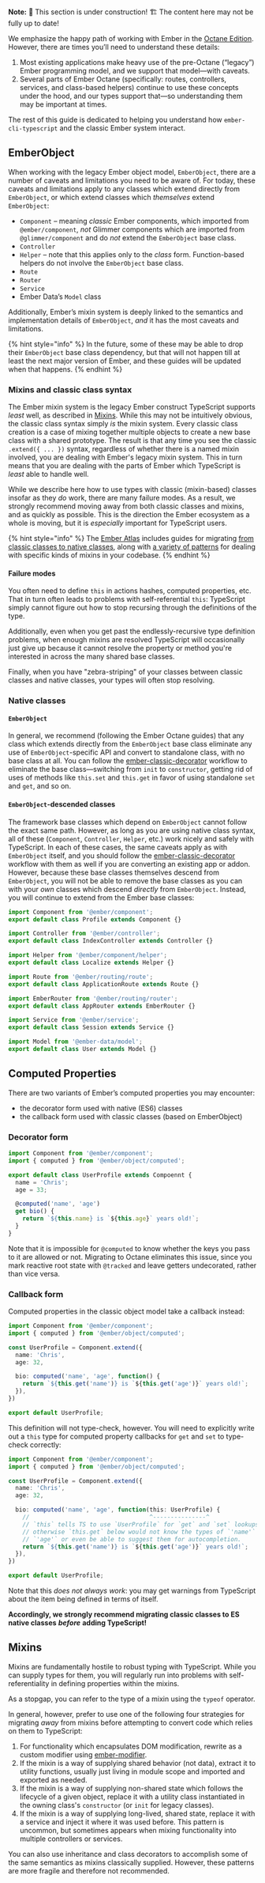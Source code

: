 **Note:** 🚧 This section is under construction! 🏗️ The content here may not be fully up to date!

We emphasize the happy path of working with Ember in the [Octane Edition](https://emberjs.com/editions/octane/). However, there are times you’ll need to understand these details:

1. Most existing applications make heavy use of the pre-Octane (“legacy”) Ember programming model, and we support that model—with caveats.
2. Several parts of Ember Octane (specifically: routes, controllers, services, and class-based helpers) continue to use these concepts under the hood, and our types support that—so understanding them may be important at times.

The rest of this guide is dedicated to helping you understand how `ember-cli-typescript` and the classic Ember system interact.

## EmberObject

When working with the legacy Ember object model, `EmberObject`, there are a number of caveats and limitations you need to be aware of. For today, these caveats and limitations apply to any classes which extend directly from `EmberObject`, or which extend classes which _themselves_ extend `EmberObject`:

- `Component` – meaning _classic_ Ember components, which imported from `@ember/component`, _not_ Glimmer components which are imported from `@glimmer/component` and do _not_ extend the `EmberObject` base class.
- `Controller`
- `Helper` – note that this applies only to the _class_ form. Function-based helpers do not involve the `EmberObject` base class.
- `Route`
- `Router`
- `Service`
- Ember Data’s `Model` class

Additionally, Ember’s mixin system is deeply linked to the semantics and implementation details of `EmberObject`, _and_ it has the most caveats and limitations.

{% hint style="info" %}
In the future, some of these may be able to drop their `EmberObject` base class dependency, but that will not happen till at least the next major version of Ember, and these guides will be updated when that happens.
{% endhint %}

### Mixins and classic class syntax

The Ember mixin system is the legacy Ember construct TypeScript supports _least_ well, as described in [Mixins](https://github.com/typed-ember/ember-cli-typescript/tree/3a434def8b8c8214853cea0762940ccedb2256e8/docs/legacy/mixins/README.md). While this may not be intuitively obvious, the classic class syntax simply _is_ the mixin system. Every classic class creation is a case of mixing together multiple objects to create a new base class with a shared prototype. The result is that any time you see the classic `.extend({ ... })` syntax, regardless of whether there is a named mixin involved, you are dealing with Ember's legacy mixin system. This in turn means that you are dealing with the parts of Ember which TypeScript is _least_ able to handle well.

While we describe here how to use types with classic (mixin-based) classes insofar as they _do_ work, there are many failure modes. As a result, we strongly recommend moving away from both classic classes and mixins, and as quickly as possible. This is the direction the Ember ecosystem as a whole is moving, but it is _especially_ important for TypeScript users.

{% hint style="info" %}
The [Ember Atlas](https://emberatlas.com) includes guides for migrating [from classic classes to native classes](https://www.notion.so/Native-Classes-55bd67b580ca49f999660caf98aa1897), along with [a variety of patterns](https://www.notion.so/Converting-Classes-with-Mixins-5dc68c0ac3044e51a218fa7aec71c2db) for dealing with specific kinds of mixins in your codebase.
{% endhint %}

#### Failure modes

You often need to define `this` in actions hashes, computed properties, etc. That in turn often leads to problems with self-referential `this`: TypeScript simply cannot figure out how to stop recursing through the definitions of the type.

Additionally, even when you get past the endlessly-recursive type definition problems, when enough mixins are resolved TypeScript will occasionally just give up because it cannot resolve the property or method you're interested in across the many shared base classes.

Finally, when you have "zebra-striping" of your classes between classic classes and native classes, your types will often stop resolving.

### Native classes

#### `EmberObject`

In general, we recommend (following the Ember Octane guides) that any class which extends directly from the `EmberObject` base class eliminate any use of `EmberObject`-specific API and convert to standalone class, with no base class at all. You can follow the [ember-classic-decorator](https://github.com/emberjs/ember-classic-decorator) workflow to eliminate the base class—switching from `init` to `constructor`, getting rid of uses of methods like `this.set` and `this.get` in favor of using standalone `set` and `get`, and so on.

#### `EmberObject`-descended classes

The framework base classes which depend on `EmberObject` cannot follow the exact same path. However, as long as you are using native class syntax, all of these (`Component`, `Controller`, `Helper`, etc.) work nicely and safely with TypeScript. In each of these cases, the same caveats apply as with `EmberObject` itself, and you should follow the [ember-classic-decorator](https://github.com/emberjs/ember-classic-decorator) workflow with them as well if you are converting an existing app or addon. However, because these base classes themselves descend from `EmberObject`, you will not be able to remove the base classes as you can with your _own_ classes which descend _directly_ from `EmberObject`. Instead, you will continue to extend from the Ember base classes:

```typescript
import Component from '@ember/component';
export default class Profile extends Component {}
```

```typescript
import Controller from '@ember/controller';
export default class IndexController extends Controller {}
```

```typescript
import Helper from '@ember/component/helper';
export default class Localize extends Helper {}
```

```typescript
import Route from '@ember/routing/route';
export default class ApplicationRoute extends Route {}
```

```typescript
import EmberRouter from '@ember/routing/router';
export default class AppRouter extends EmberRouter {}
```

```typescript
import Service from '@ember/service';
export default class Session extends Service {}
```

```typescript
import Model from '@ember-data/model';
export default class User extends Model {}
```

## Computed Properties

There are two variants of Ember’s computed properties you may encounter:

- the decorator form used with native (ES6) classes
- the callback form used with classic classes (based on EmberObject)

### Decorator form

```typescript
import Component from '@ember/component';
import { computed } from '@ember/object/computed';

export default class UserProfile extends Compoennt {
  name = 'Chris';
  age = 33;

  @computed('name', 'age')
  get bio() {
    return `${this.name} is `${this.age}` years old!`;
  }
}
```

Note that it is impossible for `@computed` to know whether the keys you pass to it are allowed or not. Migrating to Octane eliminates this issue, since you mark reactive root state with `@tracked` and leave getters undecorated, rather than vice versa.

### Callback form

Computed properties in the classic object model take a callback instead:

```typescript
import Component from '@ember/component';
import { computed } from '@ember/object/computed';

const UserProfile = Component.extend({
  name: 'Chris',
  age: 32,

  bio: computed('name', 'age', function() {
    return `${this.get('name')} is `${this.get('age')}` years old!`;
  }),
})

export default UserProfile;
```

This definition will not type-check, however. You will need to explicitly write out a `this` type for computed property callbacks for `get` and `set` to type-check correctly:

```typescript
import Component from '@ember/component';
import { computed } from '@ember/object/computed';

const UserProfile = Component.extend({
  name: 'Chris',
  age: 32,

  bio: computed('name', 'age', function(this: UserProfile) {
    //                                  ^---------------^
    // `this` tells TS to use `UserProfile` for `get` and `set` lookups;
    // otherwise `this.get` below would not know the types of `'name'` or
    // `'age'` or even be able to suggest them for autocompletion.
    return `${this.get('name')} is `${this.get('age')}` years old!`;
  }),
})

export default UserProfile;
```

Note that this _does not always work_: you may get warnings from TypeScript about the item being defined in terms of itself.

**Accordingly, we strongly recommend migrating classic classes to ES native classes** _**before**_ **adding TypeScript!**

## Mixins

Mixins are fundamentally hostile to robust typing with TypeScript. While you can supply types for them, you will regularly run into problems with self-referentiality in defining properties within the mixins.

As a stopgap, you can refer to the type of a mixin using the `typeof` operator.

In general, however, prefer to use one of the following four strategies for migrating _away_ from mixins before attempting to convert code which relies on them to TypeScript:

1. For functionality which encapsulates DOM modification, rewrite as a custom modifier using [ember-modifier](https://github.com/emeber-modifier/ember-modifier).
2. If the mixin is a way of supplying shared behavior (not data), extract it to utility functions, usually just living in module scope and imported and exported as needed.
3. If the mixin is a way of supplying non-shared state which follows the lifecycle of a given object, replace it with a utility class instantiated in the owning class's `constructor` (or `init` for legacy classes).
4. If the mixin is a way of supplying long-lived, shared state, replace it with a service and inject it where it was used before. This pattern is uncommon, but sometimes appears when mixing functionality into multiple controllers or services.

You can also use inheritance and class decorators to accomplish some of the same semantics as mixins classically supplied. However, these patterns are more fragile and therefore not recommended.
